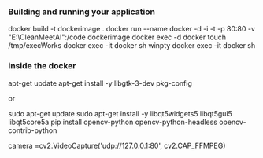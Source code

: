 ### Building and running your application
docker build -t dockerimage .
docker run --name docker -d -i -t  -p 80:80 -v "E:\CleanMeetAI":/code dockerimage
docker exec -d docker touch /tmp/execWorks
docker exec -it docker sh
winpty docker exec -it docker sh


### inside the docker 
apt-get update
apt-get install -y libgtk-3-dev pkg-config

or 

sudo apt-get update
sudo apt-get install -y libqt5widgets5 libqt5gui5 libqt5core5a
pip install opencv-python opencv-python-headless opencv-contrib-python


camera =cv2.VideoCapture('udp://127.0.0.1:80', cv2.CAP_FFMPEG) 
